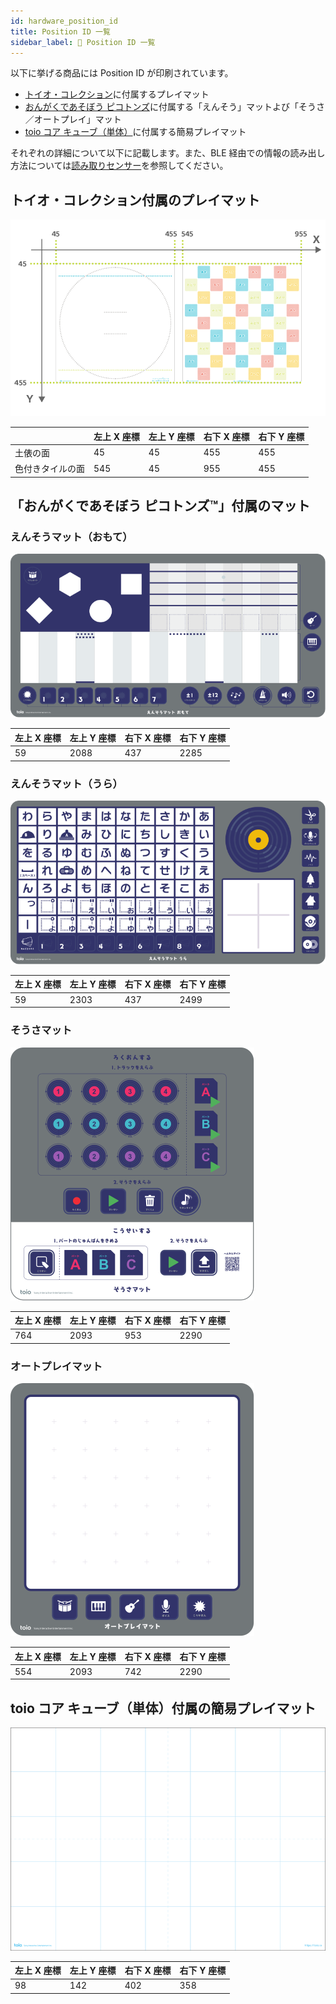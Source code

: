 ```yaml
---
id: hardware_position_id
title: Position ID 一覧
sidebar_label: 🔄 Position ID 一覧
---
```


以下に挙げる商品には Position ID が印刷されています。

- [トイオ・コレクション](https://toio.io/titles/toio-collection.html)に付属するプレイマット
- [おんがくであそぼう ピコトンズ](https://toio.io/titles/picotons.html)に付属する「えんそう」マットよび「そうさ／オートプレイ」マット
- [toio コア キューブ（単体）](https://toio.io/cube/)に付属する簡易プレイマット

それぞれの詳細について以下に記載します。また、BLE 経由での情報の読み出し方法については[読み取りセンサー](./id.md)を参照してください。

## トイオ・コレクション付属のプレイマット

![ID detection coordinate system](assets/id_position_id_coordinate.png)

|                  | 左上 X 座標 | 左上 Y 座標 | 右下 X 座標 | 右下 Y 座標 |
| ---------------- | ----------- | ----------- | ----------- | ----------- |
| 土俵の面         | 45          | 45          | 455         | 455         |
| 色付きタイルの面 | 545         | 45          | 955         | 455         |

## **「おんがくであそぼう&nbsp;ピコトンズ&trade;」付属のマット**

### えんそうマット（おもて）

![えんそうマット おもて](assets/id_position_id-picotons_play_front.svg)

| 左上 X 座標 | 左上 Y 座標 | 右下 X 座標 | 右下 Y 座標 |
| ----------- | ----------- | ----------- | ----------- |
| 59          | 2088        | 437         | 2285        |

### えんそうマット（うら）

![えんそうマット うら](assets/id_position_id-picotons_play_back.svg)

| 左上 X 座標 | 左上 Y 座標 | 右下 X 座標 | 右下 Y 座標 |
| ----------- | ----------- | ----------- | ----------- |
| 59          | 2303        | 437         | 2499        |

### そうさマット

![そうさマット](assets/id_position_id-picotons_control.svg)

| 左上 X 座標 | 左上 Y 座標 | 右下 X 座標 | 右下 Y 座標 |
| ----------- | ----------- | ----------- | ----------- |
| 764         | 2093        | 953         | 2290        |

### オートプレイマット

![オートプレイマット](assets/id_position_id-picotons_autoplay.svg)

| 左上 X 座標 | 左上 Y 座標 | 右下 X 座標 | 右下 Y 座標 |
| ----------- | ----------- | ----------- | ----------- |
| 554         | 2093        | 742         | 2290        |

## toio コア キューブ（単体）付属の簡易プレイマット

![toio コア キューブ（単体） 簡易プレイマット](assets/id_illust_cube_playmat.png)

| 左上 X 座標 | 左上 Y 座標 | 右下 X 座標 | 右下 Y 座標 |
| ----------- | ----------- | ----------- | ----------- |
| 98          | 142         | 402         | 358         |
